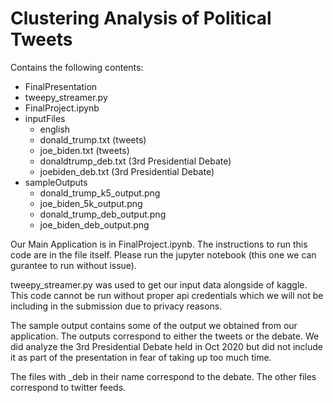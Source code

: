# Clustering Analysis of Political Tweets

Contains the following contents:
- FinalPresentation
- tweepy_streamer.py
- FinalProject.ipynb
- inputFiles
    - english
    - donald_trump.txt (tweets)
    - joe_biden.txt (tweets)
    - donaldtrump_deb.txt (3rd Presidential Debate)
    - joebiden_deb.txt (3rd Presidential Debate)
- sampleOutputs
    - donald_trump_k5_output.png
    - joe_biden_5k_output.png
    - donald_trump_deb_output.png
    - joe_biden_deb_output.png


Our Main Application is in FinalProject.ipynb. The instructions to run this code are in the file itself. Please run the 
jupyter notebook (this one we can gurantee to run without issue).

tweepy_streamer.py was used to get our input data alongside of kaggle. This code cannot be run without proper api credentials which we will not be including in the submission due to privacy reasons.

The sample output contains some of the output we obtained from our application. The outputs correspond to either the tweets or the debate. We did analyze the 3rd Presidential Debate held in Oct 2020 but did not include it as part of the presentation in fear of taking up too much time. 

The files with _deb in their name correspond to the debate. The other files correspond to twitter feeds.


